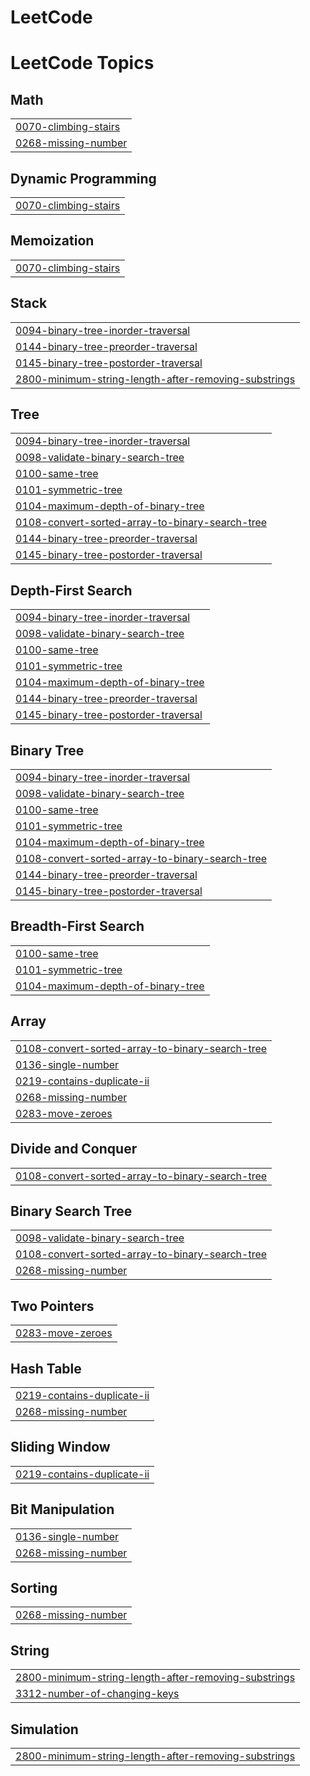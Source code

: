 # LeetCode

<!---LeetCode Topics Start-->
# LeetCode Topics
## Math
|  |
| ------- |
| [0070-climbing-stairs](https://github.com/DhanushEr/LeetCode/tree/master/0070-climbing-stairs) |
| [0268-missing-number](https://github.com/DhanushEr/LeetCode/tree/master/0268-missing-number) |
## Dynamic Programming
|  |
| ------- |
| [0070-climbing-stairs](https://github.com/DhanushEr/LeetCode/tree/master/0070-climbing-stairs) |
## Memoization
|  |
| ------- |
| [0070-climbing-stairs](https://github.com/DhanushEr/LeetCode/tree/master/0070-climbing-stairs) |
## Stack
|  |
| ------- |
| [0094-binary-tree-inorder-traversal](https://github.com/DhanushEr/LeetCode/tree/master/0094-binary-tree-inorder-traversal) |
| [0144-binary-tree-preorder-traversal](https://github.com/DhanushEr/LeetCode/tree/master/0144-binary-tree-preorder-traversal) |
| [0145-binary-tree-postorder-traversal](https://github.com/DhanushEr/LeetCode/tree/master/0145-binary-tree-postorder-traversal) |
| [2800-minimum-string-length-after-removing-substrings](https://github.com/DhanushEr/LeetCode/tree/master/2800-minimum-string-length-after-removing-substrings) |
## Tree
|  |
| ------- |
| [0094-binary-tree-inorder-traversal](https://github.com/DhanushEr/LeetCode/tree/master/0094-binary-tree-inorder-traversal) |
| [0098-validate-binary-search-tree](https://github.com/DhanushEr/LeetCode/tree/master/0098-validate-binary-search-tree) |
| [0100-same-tree](https://github.com/DhanushEr/LeetCode/tree/master/0100-same-tree) |
| [0101-symmetric-tree](https://github.com/DhanushEr/LeetCode/tree/master/0101-symmetric-tree) |
| [0104-maximum-depth-of-binary-tree](https://github.com/DhanushEr/LeetCode/tree/master/0104-maximum-depth-of-binary-tree) |
| [0108-convert-sorted-array-to-binary-search-tree](https://github.com/DhanushEr/LeetCode/tree/master/0108-convert-sorted-array-to-binary-search-tree) |
| [0144-binary-tree-preorder-traversal](https://github.com/DhanushEr/LeetCode/tree/master/0144-binary-tree-preorder-traversal) |
| [0145-binary-tree-postorder-traversal](https://github.com/DhanushEr/LeetCode/tree/master/0145-binary-tree-postorder-traversal) |
## Depth-First Search
|  |
| ------- |
| [0094-binary-tree-inorder-traversal](https://github.com/DhanushEr/LeetCode/tree/master/0094-binary-tree-inorder-traversal) |
| [0098-validate-binary-search-tree](https://github.com/DhanushEr/LeetCode/tree/master/0098-validate-binary-search-tree) |
| [0100-same-tree](https://github.com/DhanushEr/LeetCode/tree/master/0100-same-tree) |
| [0101-symmetric-tree](https://github.com/DhanushEr/LeetCode/tree/master/0101-symmetric-tree) |
| [0104-maximum-depth-of-binary-tree](https://github.com/DhanushEr/LeetCode/tree/master/0104-maximum-depth-of-binary-tree) |
| [0144-binary-tree-preorder-traversal](https://github.com/DhanushEr/LeetCode/tree/master/0144-binary-tree-preorder-traversal) |
| [0145-binary-tree-postorder-traversal](https://github.com/DhanushEr/LeetCode/tree/master/0145-binary-tree-postorder-traversal) |
## Binary Tree
|  |
| ------- |
| [0094-binary-tree-inorder-traversal](https://github.com/DhanushEr/LeetCode/tree/master/0094-binary-tree-inorder-traversal) |
| [0098-validate-binary-search-tree](https://github.com/DhanushEr/LeetCode/tree/master/0098-validate-binary-search-tree) |
| [0100-same-tree](https://github.com/DhanushEr/LeetCode/tree/master/0100-same-tree) |
| [0101-symmetric-tree](https://github.com/DhanushEr/LeetCode/tree/master/0101-symmetric-tree) |
| [0104-maximum-depth-of-binary-tree](https://github.com/DhanushEr/LeetCode/tree/master/0104-maximum-depth-of-binary-tree) |
| [0108-convert-sorted-array-to-binary-search-tree](https://github.com/DhanushEr/LeetCode/tree/master/0108-convert-sorted-array-to-binary-search-tree) |
| [0144-binary-tree-preorder-traversal](https://github.com/DhanushEr/LeetCode/tree/master/0144-binary-tree-preorder-traversal) |
| [0145-binary-tree-postorder-traversal](https://github.com/DhanushEr/LeetCode/tree/master/0145-binary-tree-postorder-traversal) |
## Breadth-First Search
|  |
| ------- |
| [0100-same-tree](https://github.com/DhanushEr/LeetCode/tree/master/0100-same-tree) |
| [0101-symmetric-tree](https://github.com/DhanushEr/LeetCode/tree/master/0101-symmetric-tree) |
| [0104-maximum-depth-of-binary-tree](https://github.com/DhanushEr/LeetCode/tree/master/0104-maximum-depth-of-binary-tree) |
## Array
|  |
| ------- |
| [0108-convert-sorted-array-to-binary-search-tree](https://github.com/DhanushEr/LeetCode/tree/master/0108-convert-sorted-array-to-binary-search-tree) |
| [0136-single-number](https://github.com/DhanushEr/LeetCode/tree/master/0136-single-number) |
| [0219-contains-duplicate-ii](https://github.com/DhanushEr/LeetCode/tree/master/0219-contains-duplicate-ii) |
| [0268-missing-number](https://github.com/DhanushEr/LeetCode/tree/master/0268-missing-number) |
| [0283-move-zeroes](https://github.com/DhanushEr/LeetCode/tree/master/0283-move-zeroes) |
## Divide and Conquer
|  |
| ------- |
| [0108-convert-sorted-array-to-binary-search-tree](https://github.com/DhanushEr/LeetCode/tree/master/0108-convert-sorted-array-to-binary-search-tree) |
## Binary Search Tree
|  |
| ------- |
| [0098-validate-binary-search-tree](https://github.com/DhanushEr/LeetCode/tree/master/0098-validate-binary-search-tree) |
| [0108-convert-sorted-array-to-binary-search-tree](https://github.com/DhanushEr/LeetCode/tree/master/0108-convert-sorted-array-to-binary-search-tree) |
| [0268-missing-number](https://github.com/DhanushEr/LeetCode/tree/master/0268-missing-number) |
## Two Pointers
|  |
| ------- |
| [0283-move-zeroes](https://github.com/DhanushEr/LeetCode/tree/master/0283-move-zeroes) |
## Hash Table
|  |
| ------- |
| [0219-contains-duplicate-ii](https://github.com/DhanushEr/LeetCode/tree/master/0219-contains-duplicate-ii) |
| [0268-missing-number](https://github.com/DhanushEr/LeetCode/tree/master/0268-missing-number) |
## Sliding Window
|  |
| ------- |
| [0219-contains-duplicate-ii](https://github.com/DhanushEr/LeetCode/tree/master/0219-contains-duplicate-ii) |
## Bit Manipulation
|  |
| ------- |
| [0136-single-number](https://github.com/DhanushEr/LeetCode/tree/master/0136-single-number) |
| [0268-missing-number](https://github.com/DhanushEr/LeetCode/tree/master/0268-missing-number) |
## Sorting
|  |
| ------- |
| [0268-missing-number](https://github.com/DhanushEr/LeetCode/tree/master/0268-missing-number) |
## String
|  |
| ------- |
| [2800-minimum-string-length-after-removing-substrings](https://github.com/DhanushEr/LeetCode/tree/master/2800-minimum-string-length-after-removing-substrings) |
| [3312-number-of-changing-keys](https://github.com/DhanushEr/LeetCode/tree/master/3312-number-of-changing-keys) |
## Simulation
|  |
| ------- |
| [2800-minimum-string-length-after-removing-substrings](https://github.com/DhanushEr/LeetCode/tree/master/2800-minimum-string-length-after-removing-substrings) |
<!---LeetCode Topics End-->